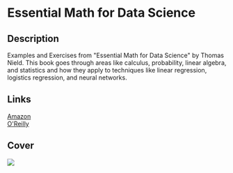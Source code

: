 # Essential Math for Data Science

## Description
Examples and Exercises from "Essential Math for Data Science" by Thomas Nield. This book goes through areas like calculus, probability, linear algebra, and statistics and how they apply to techniques like linear regression, logistics regression, and neural networks.

## Links
[Amazon](https://a.co/d/a7kxaKL) <br>
[O'Reilly](https://www.oreilly.com/library/view/essential-math-for/9781098102920/)

## Cover
<p>
  <a><img src="https://learning.oreilly.com/library/cover/9781098102920/250w/"/></a>
</p>
